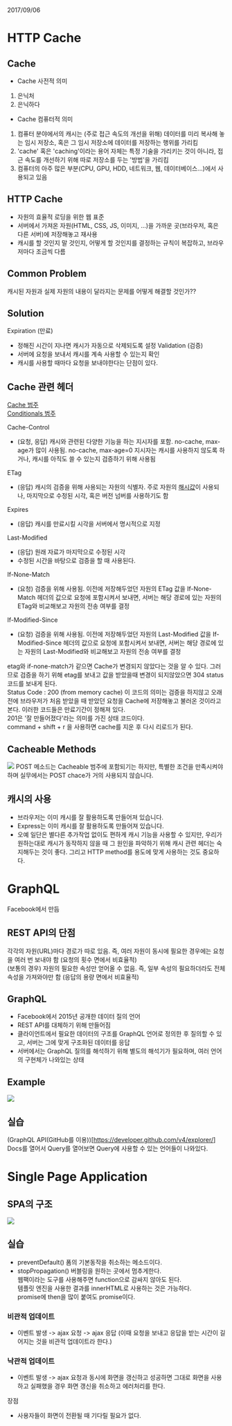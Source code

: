 2017/09/06

# HTTP Cache
## Cache
- Cache 사전적 의미
1. 은닉처
2. 은닉하다

- Cache 컴퓨터적 의미
1. 컴퓨터 분야에서의 캐시는 (주로 접근 속도의 개선을 위해) 데이터를 미리 복사해 놓는 임시 저장소, 혹은 그 임시 저장소에 데이터를 저장하는 행위를 가리킴
2. 'cache' 혹은 'caching'이라는 용어 자체는 특정 기술을 가리키는 것이 아니라, 접근 속도를 개선하기 위해 따로 저장소를 두는 '방법'을 가리킴
3. 컴퓨터의 아주 많은 부분(CPU, GPU, HDD, 네트워크, 웹, 데이터베이스...)에서 사용되고 있음

## HTTP Cache
- 자원의 효율적 로딩을 위한 웹 표준
- 서버에서 가져온 자원(HTML, CSS, JS, 이미지, ...)을 가까운 곳(브라우저, 혹은 다른 서버)에 저장해놓고 재사용
- 캐시를 할 것인지 말 것인지, 어떻게 할 것인지를 결정하는 규칙이 복잡하고, 브라우저마다 조금씩 다름

## Common Problem
캐시된 자원과 실제 자원의 내용이 달라지는 문제를 어떻게 해결할 것인가??
## Solution
Expiration (만료)
- 정해진 시간이 지나면 캐시가 자동으로 삭제되도록 설정
Validation (검증)
- 서버에 요청을 보내서 캐시를 계속 사용할 수 있는지 확인
- 캐시를 사용할 때마다 요청을 보내야한다는 단점이 있다.

## Cache 관련 헤더
[Cache 범주](https://developer.mozilla.org/ko/docs/Web/HTTP/Headers#Caching)  
[Conditionals 범주](https://developer.mozilla.org/ko/docs/Web/HTTP/Headers#Conditionals)

Cache-Control
- (요청, 응답) 캐시와 관련된 다양한 기능을 하는 지시자를 포함. no-cache, max-age가 많이 사용됨. no-cache, max-age=0 지시자는 캐시를 사용하지 않도록 하거나, 캐시를 아직도 쓸 수 있는지 검증하기 위해 사용됨

ETag
- (응답) 캐시의 검증을 위해 사용되는 자원의 식별자. 주로 자원의 [해시값](https://namu.wiki/w/%ED%95%B4%EC%8B%9C)이 사용되나, 마지막으로 수정된 시각, 혹은 버전 넘버를 사용하기도 함

Expires
- (응답) 캐시를 만료시킬 시각을 서버에서 명시적으로 지정

Last-Modified
- (응답) 원래 자료가 마지막으로 수정된 시각  
- 수정된 시간을 바탕으로 검증을 할 때 사용된다.  

If-None-Match
- (요청) 검증을 위해 사용됨. 이전에 저장해두었던 자원의 ETag 값을 If-None-Match 헤더의 값으로 요청에 포함시켜서 보내면, 서버는 해당 경로에 있는 자원의 ETag와 비교해보고 자원의 전송 여부를 결정

If-Modified-Since
- (요청) 검증을 위해 사용됨. 이전에 저장해두었던 자원의 Last-Modified 값을 If-Modified-Since 헤더의 값으로 요청에 포함시켜서 보내면, 서버는 해당 경로에 있는 자원의 Last-Modified와 비교해보고 자원의 전송 여부를 결정

etag와 if-none-match가 같으면 Cache가 변경되지 않았다는 것을 알 수 있다. 그러므로 검증을 하기 위해 etag를 보내고 값을 받았을때 변경이 되지않았으면 304 status코드를 보내게 된다.  
Status Code : 200 (from memory cache) 이 코드의 의미는 검증을 하지않고 오래전에 브라우저가 처음 받았을 때 받았던 요청을 Cache에 저장해놓고 불러온 것이라고 본다. 이러한 코드들은 만료기간이 정해져 있다.  
201은 '잘 만들어졌다'라는 의미를 가진 상태 코드이다.  
command + shift + r 을 사용하면 cache를 지운 후 다시 리로드가 된다.  

## Cacheable Methods
![](./img/cache.png)
POST 메소드는 Cacheable 범주에 포함되기는 하지만, 특별한 조건을 만족시켜야 하며 실무에서는 POST chace가 거의 사용되지 않습니다.  

## 캐시의 사용
- 브라우저는 이미 캐시를 잘 활용하도록 만들어져 있습니다.
- Express는 이미 캐시를 잘 활용하도록 만들어져 있습니다.
- 오예
일단은 별다른 추가작업 없이도 편하게 캐시 기능을 사용할 수 있지만, 우리가 원하는대로 캐시가 동작하지 않을 때 그 원인을 파악하기 위해 캐시 관련 헤더는 숙지해두는 것이 좋다. 그리고 HTTP method를 용도에 맞게 사용하는 것도 중요하다.  

# GraphQL
Facebook에서 만듬  

## REST API의 단점
각각의 자원(URL)마다 경로가 따로 있음. 즉, 여러 자원이 동시에 필요한 경우에는 요청을 여러 번 보내야 함 (요청의 횟수 면에서 비효율적)  
(보통의 경우) 자원의 필요한 속성만 얻어올 수 없음. 즉, 일부 속성의 필요하더라도 전체 속성을 가져와야만 함 (응답의 용량 면에서 비효율적)  

## GraphQL
- Facebook에서 2015년 공개한 데이터 질의 언어  
- REST API를 대체하기 위해 만들어짐  
- 클라이언트에서 필요한 데이터의 구조를 GraphQL 언어로 정의한 후 질의할 수 있고, 서버는 그에 맞게 구조화된 데이터를 응답  
- 서버에서는 GraphQL 질의를 해석하기 위해 별도의 해석기가 필요하며, 여러 언어의 구현체가 나와있는 상태  

## Example
![](./img/graphql-query.png)

## 실습
(GraphQL API(GitHub를 이용))[https://developer.github.com/v4/explorer/]
Docs를 열어서 Query를 열어보면 Query에 사용할 수 있는 언어들이 나와있다.  

# Single Page Application

## SPA의 구조
![](./img/SPA.png)  

## 실습
- preventDefault() 폼의 기본동작을 취소하는 메소드이다.  
- stopPropagation() 버블링을 원하는 곳에서 멈추게한다.  
웹팩이라는 도구를 사용해주면 function으로 감싸지 않아도 된다.  
템플릿 엔진을 사용한 결과를 innerHTML로 사용하는 것은 가능하다.  
promise에 then을 많이 붙여도 promise이다.  

### 비관적 업데이트
- 이벤트 발생 -> ajax 요청 -> ajax 응답 (이때 요청을 보내고 응답을 받는 시간이 길어지는 것을 비관적 업데이트라 한다.)

### 낙관적 업데이트
- 이벤트 발생 -> ajax 요청과 동시에 화면을 갱신하고 성공하면 그대로 화면을 사용하고 실패했을 경우 화면 갱신을 취소하고 에러처리를 한다.  

장점
- 사용자들이 화면이 전환될 때 기다릴 필요가 없다.  